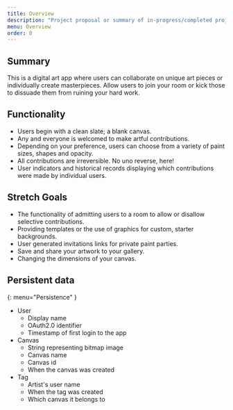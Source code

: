 ```yaml
---
title: Overview
description: "Project proposal or summary of in-progress/completed project."
menu: Overview
order: 0
---
```


## Summary

This is a digital art app where users can collaborate on unique art pieces or individually create masterpieces. Allow users to join your room or kick those to dissuade them from ruining your hard work.

## Functionality

* Users begin with a clean slate; a blank canvas.
* Any and everyone is welcomed to make artful contributions.
* Depending on your preference, users can choose from a variety of paint sizes, shapes and opacity.
* All contributions are irreversible. No uno reverse, here!
* User indicators and historical records displaying which contributions were made by individual users.

## Stretch Goals

* The functionality of admitting users to a room to allow or disallow selective contributions.
* Providing templates or the use of graphics for custom, starter backgrounds.
* User generated invitations links for private paint parties.
* Save and share your artwork to your gallery.
* Changing the dimensions of your canvas.

## Persistent data
{: menu="Persistence" }

* User
  * Display name
  * OAuth2.0 identifier
  * Timestamp of first login to the app
* Canvas
  * String representing bitmap image
  * Canvas name
  * Canvas id
  * When the canvas was created
* Tag
  * Artist's user name
  * When the tag was created
  * Which canvas it belongs to
  
  
